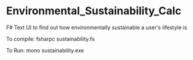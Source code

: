 # Environmental_Sustainability_Calc
F# Text UI to find out how environmentally sustainable a user's lifestyle is

To compile:
fsharpc sustainability.fs

To Run:
mono sustainability.exe

